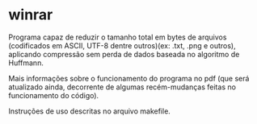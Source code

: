 # winrar

Programa capaz de reduzir o tamanho total em bytes de arquivos (codificados em ASCII, UTF-8 dentre outros)(ex: .txt, .png e outros), aplicando compressão sem perda de dados baseada no algoritmo de Huffmann.

Mais informações sobre o funcionamento do programa no pdf (que será atualizado ainda, decorrente de algumas recém-mudanças feitas no funcionamento do código).

Instruções de uso descritas no arquivo makefile.
